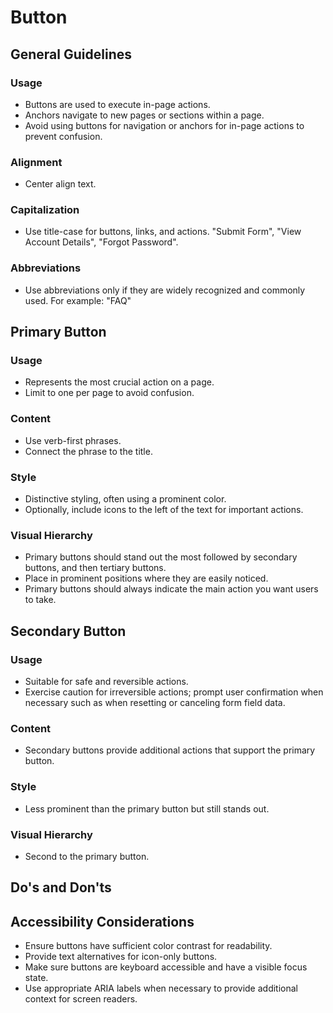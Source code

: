 # Button

## General Guidelines

### Usage

- Buttons are used to execute in-page actions.
- Anchors navigate to new pages or sections within a page.
- Avoid using buttons for navigation or anchors for in-page actions to prevent confusion.

### Alignment

- Center align text.

### Capitalization

- Use title-case for buttons, links, and actions. "Submit Form", "View Account Details", "Forgot Password".

### Abbreviations

- Use abbreviations only if they are widely recognized and commonly used. For example: "FAQ"

## Primary Button

### Usage

- Represents the most crucial action on a page.
- Limit to one per page to avoid confusion.

### Content

- Use verb-first phrases.
- Connect the phrase to the title.

### Style

- Distinctive styling, often using a prominent color.
- Optionally, include icons to the left of the text for important actions.

### Visual Hierarchy

- Primary buttons should stand out the most followed by secondary buttons, and then tertiary buttons.
- Place in prominent positions where they are easily noticed.
- Primary buttons should always indicate the main action you want users to take.

## Secondary Button

### Usage

- Suitable for safe and reversible actions.
- Exercise caution for irreversible actions; prompt user confirmation when necessary such as when resetting or canceling form field data.

### Content

- Secondary buttons provide additional actions that support the primary button.

### Style

- Less prominent than the primary button but still stands out.

### Visual Hierarchy

- Second to the primary button.

## Do's and Don'ts

<DosDonts
  :dos="[
    'Use clear and concise text on buttons',
    'Ensure buttons are easily clickable on all devices',
    'Use consistent styling for similar types of buttons',
    'Provide visual feedback on button interactions (hover, active states)'
  ]"
  :donts="[
    'Don\'t use buttons for navigation between pages',
    'Avoid using too many primary buttons on a single page',
    'Don\'t use vague text like \'Click Here\' on buttons',
    'Avoid using buttons when simple text links would suffice'
  ]"
/>

## Accessibility Considerations

- Ensure buttons have sufficient color contrast for readability.
- Provide text alternatives for icon-only buttons.
- Make sure buttons are keyboard accessible and have a visible focus state.
- Use appropriate ARIA labels when necessary to provide additional context for screen readers.